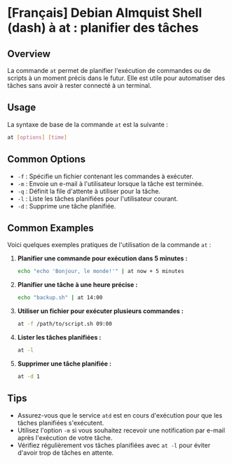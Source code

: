 # [Français] Debian Almquist Shell (dash) à at : planifier des tâches

## Overview
La commande `at` permet de planifier l'exécution de commandes ou de scripts à un moment précis dans le futur. Elle est utile pour automatiser des tâches sans avoir à rester connecté à un terminal.

## Usage
La syntaxe de base de la commande `at` est la suivante :

```bash
at [options] [time]
```

## Common Options
- `-f` : Spécifie un fichier contenant les commandes à exécuter.
- `-m` : Envoie un e-mail à l'utilisateur lorsque la tâche est terminée.
- `-q` : Définit la file d'attente à utiliser pour la tâche.
- `-l` : Liste les tâches planifiées pour l'utilisateur courant.
- `-d` : Supprime une tâche planifiée.

## Common Examples
Voici quelques exemples pratiques de l'utilisation de la commande `at` :

1. **Planifier une commande pour exécution dans 5 minutes :**
   ```bash
   echo "echo 'Bonjour, le monde!'" | at now + 5 minutes
   ```

2. **Planifier une tâche à une heure précise :**
   ```bash
   echo "backup.sh" | at 14:00
   ```

3. **Utiliser un fichier pour exécuter plusieurs commandes :**
   ```bash
   at -f /path/to/script.sh 09:00
   ```

4. **Lister les tâches planifiées :**
   ```bash
   at -l
   ```

5. **Supprimer une tâche planifiée :**
   ```bash
   at -d 1
   ```

## Tips
- Assurez-vous que le service `atd` est en cours d'exécution pour que les tâches planifiées s'exécutent.
- Utilisez l'option `-m` si vous souhaitez recevoir une notification par e-mail après l'exécution de votre tâche.
- Vérifiez régulièrement vos tâches planifiées avec `at -l` pour éviter d'avoir trop de tâches en attente.